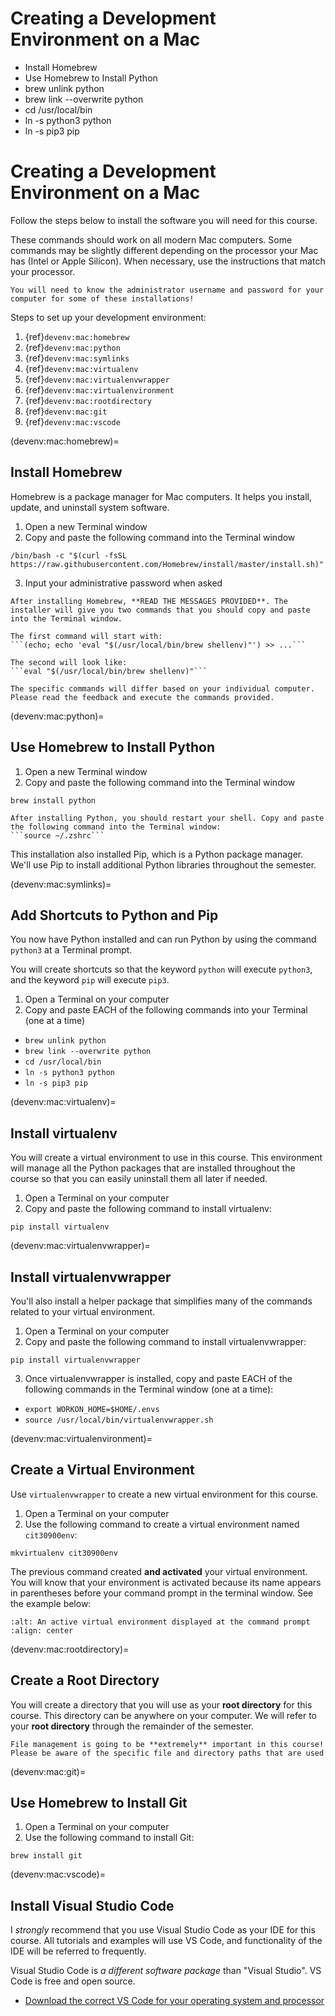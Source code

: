 # Creating a Development Environment on a Mac

* Install Homebrew
* Use Homebrew to Install Python
* brew unlink python
* brew link --overwrite python
* cd /usr/local/bin
* ln -s python3 python
* ln -s pip3 pip

# Creating a Development Environment on a Mac

Follow the steps below to install the software you will need for this course.

These commands should work on all modern Mac computers. Some commands may be slightly different depending on the processor your Mac has (Intel or Apple Silicon). When necessary, use the instructions that match your processor.

```{important}
You will need to know the administrator username and password for your computer for some of these installations!
```

Steps to set up your development environment:
1. {ref}`devenv:mac:homebrew`
2. {ref}`devenv:mac:python`
3. {ref}`devenv:mac:symlinks`
4. {ref}`devenv:mac:virtualenv`
5. {ref}`devenv:mac:virtualenvwrapper`
6. {ref}`devenv:mac:virtualenvironment`
7. {ref}`devenv:mac:rootdirectory`
8. {ref}`devenv:mac:git`
9. {ref}`devenv:mac:vscode`

(devenv:mac:homebrew)=
## Install Homebrew
Homebrew is a package manager for Mac computers. It helps you install, update, and uninstall system software.

1. Open a new Terminal window
2. Copy and paste the following command into the Terminal window

```
/bin/bash -c "$(curl -fsSL https://raw.githubusercontent.com/Homebrew/install/master/install.sh)"
```

3. Input your administrative password when asked

```{important}
After installing Homebrew, **READ THE MESSAGES PROVIDED**. The installer will give you two commands that you should copy and paste into the Terminal window.

The first command will start with:
```(echo; echo 'eval "$(/usr/local/bin/brew shellenv)"') >> ...```

The second will look like:
```eval "$(/usr/local/bin/brew shellenv)"```

The specific commands will differ based on your individual computer. Please read the feedback and execute the commands provided.
```


(devenv:mac:python)=
## Use Homebrew to Install Python
1. Open a new Terminal window
2. Copy and paste the following command into the Terminal window

```
brew install python
```

```{important}
After installing Python, you should restart your shell. Copy and paste the following command into the Terminal window:
```source ~/.zshrc```
```
This installation also installed Pip, which is a Python package manager. We'll use Pip to install additional Python libraries throughout the semester.

(devenv:mac:symlinks)=
## Add Shortcuts to Python and Pip
You now have Python installed and can run Python by using the command `python3` at a Terminal prompt.

You will create shortcuts so that the keyword `python` will execute `python3`, and the keyword `pip` will execute `pip3`.

1. Open a Terminal on your computer
2. Copy and paste EACH of the following commands into your Terminal (one at a time)
* `brew unlink python`
* `brew link --overwrite python`
* `cd /usr/local/bin`
* `ln -s python3 python`
* `ln -s pip3 pip`

(devenv:mac:virtualenv)=
## Install virtualenv
You will create a virtual environment to use in this course. This environment will manage all the Python packages that are installed throughout the course so that you can easily uninstall them all later if needed.

1. Open a Terminal on your computer
2. Copy and paste the following command to install virtualenv:

```
pip install virtualenv
```

(devenv:mac:virtualenvwrapper)=
## Install virtualenvwrapper
You'll also install a helper package that simplifies many of the commands related to your virtual environment.

1. Open a Terminal on your computer
2. Copy and paste the following command to install virtualenvwrapper:

```
pip install virtualenvwrapper
```

3. Once virtualenvwrapper is installed, copy and paste EACH of the following commands in the Terminal window (one at a time):

* `export WORKON_HOME=$HOME/.envs`
* `source /usr/local/bin/virtualenvwrapper.sh`

(devenv:mac:virtualenvironment)=
## Create a Virtual Environment
Use `virtualenvwrapper` to create a new virtual environment for this course.

1. Open a Terminal on your computer
2. Use the following command to create a virtual environment named `cit30900env`:

```
mkvirtualenv cit30900env
```

The previous command created **and activated** your virtual environment. You will know that your environment is activated because its name appears in parentheses before your command prompt in the terminal window. See the example below:

```{image} img/mac-active-ve.png
:alt: An active virtual environment displayed at the command prompt
:align: center
```

(devenv:mac:rootdirectory)=
## Create a Root Directory 
You will create a directory that you will use as your **root directory** for this course. This directory can be anywhere on your computer. We will refer to your **root directory** through the remainder of the semester.

```{important}
File management is going to be **extremely** important in this course! Please be aware of the specific file and directory paths that are used
```

(devenv:mac:git)=
## Use Homebrew to Install Git
1. Open a Terminal on your computer
2. Use the following command to install Git:

```
brew install git
```

(devenv:mac:vscode)=
## Install Visual Studio Code
I *strongly* recommend that you use Visual Studio Code as your IDE for this course. All tutorials and examples will use VS Code, and functionality of the IDE will be referred to frequently.

Visual Studio Code is *a different software package* than "Visual Studio". VS Code is free and open source.

* [Download the correct VS Code for your operating system and processor](https://code.visualstudio.com/download)